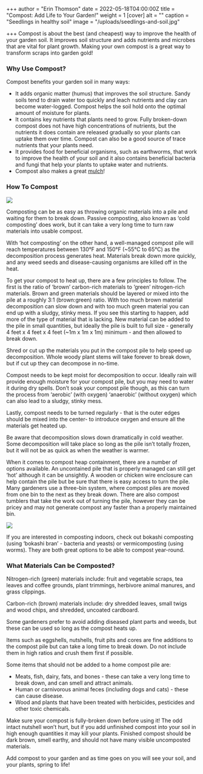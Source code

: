 +++
author = "Erin Thomson"
date = 2022-05-18T04:00:00Z
title = "Compost: Add Life to Your Garden!"
weight = 1
[cover]
alt = ""
caption = "Seedlings in healthy soil"
image = "/uploads/seedlings-and-soil.jpg"

+++
Compost is about the best (and cheapest) way to improve the health of your garden soil. It improves soil structure and adds nutrients and microbes that are vital for plant growth. Making your own compost is a great way to transform scraps into garden gold!

### Why Use Compost?

Compost benefits your garden soil in many ways:

* It adds organic matter (humus) that improves the soil structure. Sandy soils tend to drain water too quickly and leach nutrients and clay can become water-logged. Compost helps the soil hold onto the optimal amount of moisture for plants.
* It contains key nutrients that plants need to grow. Fully broken-down compost does not have high concentrations of nutrients, but the nutrients it does contain are released gradually so your plants can uptake them over time. Compost can also be a good source of trace nutrients that your plants need.
* It provides food for beneficial organisms, such as earthworms, that work to improve the health of your soil and it also contains beneficial bacteria and fungi that help your plants to uptake water and nutrients.
* Compost also makes a great [mulch](https://blog.planter.garden/)!

### How To Compost

![](/uploads/compost-bin.jpg)

Composting can be as easy as throwing organic materials into a pile and waiting for them to break down. Passive composting, also known as ‘cold composting’ does work, but it can take a very long time to turn raw materials into usable compost.

With ‘hot composting’ on the other hand, a well-managed compost pile will reach temperatures between 130°F and 150°F (\~55°C to 65°C) as the decomposition process generates heat. Materials break down more quickly, and any weed seeds and disease-causing organisms are killed off in the heat.

To get your compost to heat up, there are a few principles to follow. The first is the ratio of ‘brown’ carbon-rich materials to ‘green’ nitrogen-rich materials. Brown and green materials should be layered or mixed into the pile at a roughly 3:1 (brown:green) ratio. With too much brown material decomposition can slow down and with too much green material you can end up with a sludgy, stinky mess. If you see this starting to happen, add more of the type of material that is lacking. New material can be added to the pile in small quantities, but ideally the pile is built to full size - generally 4 feet x 4 feet x 4 feet (\~1m x 1m x 1m) minimum - and then allowed to break down.

Shred or cut up the materials you put in the compost pile to help speed up decomposition. Whole woody plant stems will take forever to break down, but if cut up they can decompose in no-time.

Compost needs to be kept moist for decomposition to occur. Ideally rain will provide enough moisture for your compost pile, but you may need to water it during dry spells. Don’t soak your compost pile though, as this can turn the process from ‘aerobic’ (with oxygen) ‘anaerobic’ (without oxygen) which can also lead to a sludgy, stinky mess.

Lastly, compost needs to be turned regularly - that is the outer edges should be mixed into the center- to introduce oxygen and ensure all the materials get heated up.

Be aware that decomposition slows down dramatically in cold weather. Some decomposition will take place so long as the pile isn’t totally frozen, but it will not be as quick as when the weather is warmer.

When it comes to compost heap containment, there are a number of options available. An uncontained pile that is properly managed can still get ‘hot’ although it can be unsightly. A wooden or chicken wire enclosure can help contain the pile but be sure that there is easy access to turn the pile. Many gardeners use a three-bin system, where compost piles are moved from one bin to the next as they break down. There are also compost tumblers that take the work out of turning the pile, however they can be pricey and may not generate compost any faster than a properly maintained bin.

![](/uploads/compost-tumbler.jpg)

If you are interested in composting indoors, check out bokashi composting (using ‘bokashi bran’ - bacteria and yeasts) or vermicomposting (using worms). They are both great options to be able to compost year-round.

### What Materials Can be Composted?

Nitrogen-rich (green) materials include: fruit and vegetable scraps, tea leaves and coffee grounds, plant trimmings, herbivore animal manures, and grass clippings.

Carbon-rich (brown) materials include: dry shredded leaves, small twigs and wood chips, and shredded, uncoated cardboard.

Some gardeners prefer to avoid adding diseased plant parts and weeds, but these can be used so long as the compost heats up.

Items such as eggshells, nutshells, fruit pits and cores are fine additions to the compost pile but can take a long time to break down. Do not include them in high ratios and crush them first if possible.

Some items that should not be added to a home compost pile are:

* Meats, fish, dairy, fats, and bones - these can take a very long time to break down, and can smell and attract animals.
* Human or carnivorous animal feces (including dogs and cats) - these can cause disease.
* Wood and plants that have been treated with herbicides, pesticides and other toxic chemicals.

Make sure your compost is fully-broken down before using it! The odd intact nutshell won’t hurt, but if you add unfinished compost into your soil in high enough quantities it may kill your plants. Finished compost should be dark brown, smell earthy, and should not have many visible uncomposted materials.

Add compost to your garden and as time goes on you will see your soil, and your plants, spring to life!